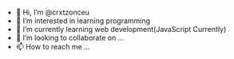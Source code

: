 - 👋 Hi, I’m @crxtzonceu
- 👀 I’m interested in learning programming
- 🌱 I’m currently learning web development(JavaScript Currently)
- 💞️ I’m looking to collaborate on ...
- 📫 How to reach me ...

<!---
crxtzonceu/crxtzonceu is a ✨ special ✨ repository because its `README.md` (this file) appears on your GitHub profile.
You can click the Preview link to take a look at your changes.
--->
